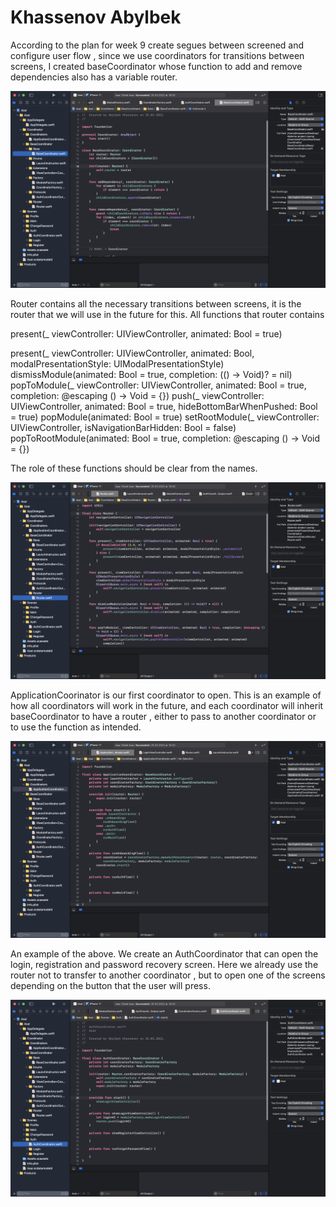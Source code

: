# Khassenov Abylbek 
According to the plan for week 9 create segues between screened and configure user flow , since we use coordinators for transitions between screens, I created baseCoordinator whose function to add and remove dependencies also has a variable router.

![alt text](../images/ios/week9xcode1.png)

Router contains all the necessary transitions between screens, it is the router that we will use in the future for this. All functions that router contains

present(_ viewController: UIViewController, animated: Bool = true)
 
present(_ viewController: UIViewController, animated: Bool, modalPresentationStyle: UIModalPresentationStyle)
dismissModule(animated: Bool = true, completion: (() -> Void)? = nil)
popToModule(_ viewController: UIViewController, animated: Bool = true, completion: @escaping () -> Void = {})
push(_ viewController: UIViewController, animated: Bool = true, hideBottomBarWhenPushed: Bool = true)
popModule(animated: Bool = true)
setRootModule(_ viewController: UIViewController, isNavigationBarHidden: Bool = false)
popToRootModule(animated: Bool = true, completion: @escaping () -> Void = {})

The role of these functions should be clear from the names.

![alt text](../images/ios/week9xcode2.png)

ApplicationCoorinator is our first coordinator to open. This is an example of how all coordinators will work in the future, and each coordinator will inherit baseCoordinator to have a router , either to pass to another coordinator or to use the function as intended.

![alt text](../images/ios/week9xcode3.png)

An example of the above. We create an AuthCoordinator that can open the login, registration and password recovery screen. Here we already use the router not to transfer to another coordinator , but to open one of the screens depending on the button that the user will press.

![alt text](../images/ios/week9xcode4.png)
